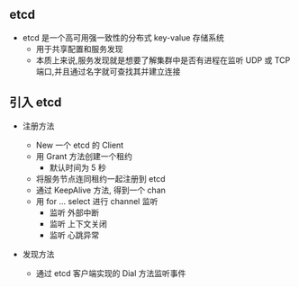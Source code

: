 ## etcd
- etcd 是一个高可用强一致性的分布式 key-value 存储系统
  - 用于共享配置和服务发现
  - 本质上来说,服务发现就是想要了解集群中是否有进程在监听 UDP 或 TCP 端口,并且通过名字就可查找其并建立连接

## 引入 etcd
- 注册方法
  - New 一个 etcd 的 Client
  - 用 Grant 方法创建一个租约
    - 默认时间为 5 秒 
  - 将服务节点连同租约一起注册到 etcd
  - 通过 KeepAlive 方法, 得到一个 chan
  - 用 for ... select 进行 channel 监听
    - 监听 外部中断
    - 监听 上下文关闭
    - 监听 心跳异常

- 发现方法
  - 通过 etcd 客户端实现的 Dial 方法监听事件
